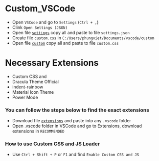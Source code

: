 # Custom_VSCode

- Open `VSCode` and go to `Settings` (`Ctrl + ,`)
- Clink `Open Settings (JSON)`
- Open file [`settings`](https://github.com/VietPQ685/custom-themes/blob/main/Custom_VSCode/settings.json) copy all and paste to file `settings.json`
- Create file `custom.css` in `C:/Users/phungviet/Documents/vscode/custom`
- Open file [`custom`](https://github.com/VietPQ685/custom-themes/blob/main/Custom_VSCode/custom.css) copy all and paste to file `custom.css`


# Necessary Extensions
- Custom CSS and 
- Dracula Theme Official
- indent-rainbow
- Material Icon Theme
- Power Mode

### You can follow the steps below to find the exact extensions
- Download file [`extensions`](https://github.com/VietPQ685/Custom-Themes/blob/main/Custom_VSCode/extensions.json) and paste into any `.vscode` folder
- Open .vscode folder in VSCode and go to Extensions, download extensions in `RECOMMENDED`

### How to use Custom CSS and JS Loader
- Use `Ctrl + Shift + P` or `F1` and find `Enable Custom CSS and JS`
